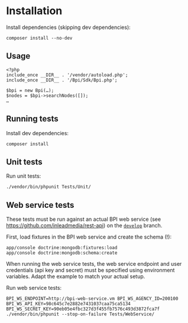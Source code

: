 Installation
============

Install dependencies (skipping dev dependencies):

```
composer install --no-dev
```

Usage
------------

```
<?php
include_once __DIR__ . '/vendor/autoload.php';
include_once __DIR__ . '/Bpi/Sdk/Bpi.php';

$bpi = new Bpi(…);
$nodes = $bpi->searchNodes([]);
…
```

Running tests
-------------

Install dev dependencies:

```
composer install
```

## Unit tests

Run unit tests:

```
./vendor/bin/phpunit Tests/Unit/
```

## Web service tests

These tests must be run against an actual BPI web service (see https://github.com/inleadmedia/rest-api) on the [`develop`](https://github.com/inleadmedia/rest-api/tree/develop) branch.

First, load fixtures in the BPI web service and create the schema (!):

```
app/console doctrine:mongodb:fixtures:load
app/console doctrine:mongodb:schema:create
```

When running the web service tests, the web service endpoint and user credentials (api key and secret) must be specified using environment variables. Adapt the example to match your actual setup.

Run web service tests:

```
BPI_WS_ENDPOINT=http://bpi-web-service.vm BPI_WS_AGENCY_ID=200100 BPI_WS_API_KEY=98c645c7e2882e7431037caa75ca5134 BPI_WS_SECRET_KEY=90eb05e4fbc327d3f455fb7576c493d3872fca7f ./vendor/bin/phpunit --stop-on-failure Tests/WebService/
```
